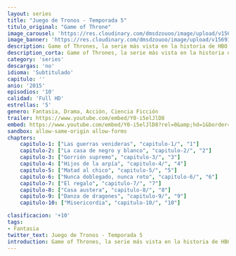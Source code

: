 ```yaml
---
layout: series
title: "Juego de Tronos - Temporada 5"
titulo_original: "Game of Throne"
image_carousel: 'https://res.cloudinary.com/dmsdzouoo/image/upload/v1569176892/juego5-min_zanoho.jpg'
image_banner: 'https://res.cloudinary.com/dmsdzouoo/image/upload/v1569176893/cq5dam.web_.1200.675-678x381-min_lniy1l.jpg'
description: Game of Thrones, la serie más vista en la historia de HBO y un fenómeno televisivo mundial, llega a su quinta temporada que empieza con un vacío de poder que los protagonistas a lo largo de Westeros y Essos intentarán aprovechar. Jon Snow lucha por equilibrar las exigencias del Night's Watch con aquellas de Stannis Baratheon. Cersei hace lo posible por mantener el poder en King's Landing, en medio de los Tyrrel y el surgimiento de un nuevo grupo religioso. Al otro lado del Narrow Sea, Arya busca a un viejo amigo y Tyrion encuentra una nueva causa. El peligro acecha en Mereen y Daenerys se da cuenta de que mantener el control de la ciudad requerirá de fuertes sacrificios
description_corta: Game of Thrones, la serie más vista en la historia de HBO y un fenómeno televisivo mundial, llega a su quinta temporada que empieza con un vacío de poder que los protagonistas a lo largo de Westeros y Essos intentarán aprovechar. Jon Snow lucha por equilibrar las exigencias del Night's Watch con aquellas de Stannis Baratheon. Cersei hace lo posible por mantener el
category: 'series'
descargas: 'no'
idioma: 'Subtitulado'
capitulo: ''
anio: '2015'
episodios: '10'
calidad: 'Full HD'
estrellas: '5'
genero: Fantasia, Drama, Acción, Ciencia Ficción
trailer: https://www.youtube.com/embed/Y0-i5elJlD8
embed: https://www.youtube.com/embed/Y0-i5elJlD8?rel=0&amp;hd=1&border=0&wmode=opaque&enablejsapi=1&modestbranding=1&controls=1&showinfo=1
sandbox: allow-same-origin allow-forms 
chapters:
    capitulo-1: ["Las guerras venideras", "capitulo-1/", "1"]
    capitulo-2: ["La casa de negro y blanco", "capitulo-2/", "2"]
    capitulo-3: ["Gorrión supremo", "capitulo-3/", "3"]
    capitulo-4: ["Hijos de la arpía", "capitulo-4/", "4"]
    capitulo-5: ["Matad al chico", "capitulo-5/", "5"]
    capitulo-6: ["Nunca doblegado, nunca roto", "capitulo-6/", "6"]
    capitulo-7: ["El regalo", "capitulo-7/", "7"]
    capitulo-8: ["Casa austera", "capitulo-8/", "8"]
    capitulo-9: ["Danza de dragones", "capitulo-9/", "9"]
    capitulo-10: ["Misericordia", "capitulo-10/", "10"]

clasificacion: '+10'
tags:
- Fantasia
twitter_text: Juego de Tronos - Temporada 5
introduction: Game of Thrones, la serie más vista en la historia de HBO y un fenómeno televisivo mundial, llega a su quinta temporada que empieza con un vacío de poder que los protagonistas a lo largo de Westeros y Essos intentarán aprovechar. Jon Snow lucha por equilibrar las exigencias del Night's Watch con aquellas de Stannis Baratheon. Cersei hace lo posible por mantener el
---
```












